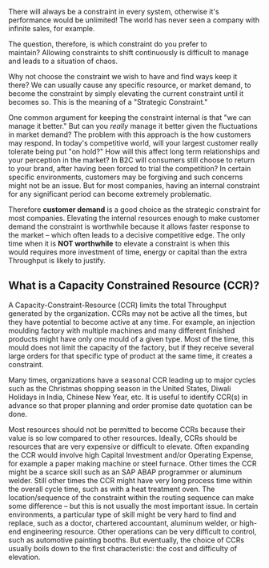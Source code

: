 There will always be a constraint in every system, otherwise it's performance would be unlimited! The world has never seen a company with infinite sales, for example. 
  
The question, therefore, is which constraint do you prefer to maintain? Allowing constraints to shift continuously is difficult to manage and leads to a situation of chaos. 
  
Why not choose the constraint we wish to have and find ways keep it there? We can usually cause any specific resource, or market demand, to become the constraint by simply elevating the current constraint until it becomes so. This is the meaning of a "Strategic Constraint."  
  
One common argument for keeping the constraint internal is that "we can manage it better." But can you _really_ manage it better given the fluctuations in market demand? The problem with this approach is the how customers may respond. In today's competitive world, will your largest customer really tolerate being put "on hold?" How will this affect long term relationships and your perception in the market? In B2C will consumers still choose to return to your brand, after having been forced to trial the competition? In certain specific environments, customers may be forgiving and such concerns might not be an issue. But for most companies, having an internal constraint for any significant period can become extremely problematic.  
  
Therefore **customer demand** is a good choice as the strategic constraint for most companies. Elevating the internal resources enough to make customer demand the constraint is worthwhile because it allows faster response to the market – which often leads to a decisive competitive edge. The only time when it is **NOT worthwhile** to elevate a constraint is when this would requires more investment of time, energy or capital than the extra Throughput is likely to justify​.

## What is a Capacity Constrained Resource (CCR)?

A Capacity-Constraint-Resource (CCR) limits the total Throughput generated by the organization. CCRs may not be active all the times, but they have potential to become active at any time. For example, an injection moulding factory with multiple machines and many different finished products might have only one mould of a given type. Most of the time, this mould does not limit the capacity of the factory, but if they receive several large orders for that specific type of product at the same time, it creates a constraint.  
  
Many times, organizations have a seasonal CCR leading up to major cycles such as the Christmas shopping season in the United States, Diwali Holidays in India, Chinese New Year, etc. It is useful to identify CCR(s) in advance so that proper planning and order promise date quotation can be done.   
  
Most resources should not be permitted to become CCRs because their value is so low compared to other resources. Ideally, CCRs should be resources that are very expensive or difficult to elevate. Often expanding the CCR would involve high Capital Investment and/or Operating Expense, for example a paper making machine or steel furnace. Other times the CCR might be a scarce skill such as an SAP ABAP programmer or aluminum welder. Still other times the CCR might have very long process time within the overall cycle time, such as with a heat treatment oven. The location/sequence of the constraint within the routing sequence can make some difference – but this is not usually the most important issue. In certain environments, a particular type of skill might be very hard to find and replace, such as a doctor, chartered accountant, aluminum welder, or high-end engineering resource. Other operations can be very difficult to control, such as automotive painting booths. ​But eventually, the choice of CCRs usually boils down to the first characteristic: the cost and difficulty of elevation.